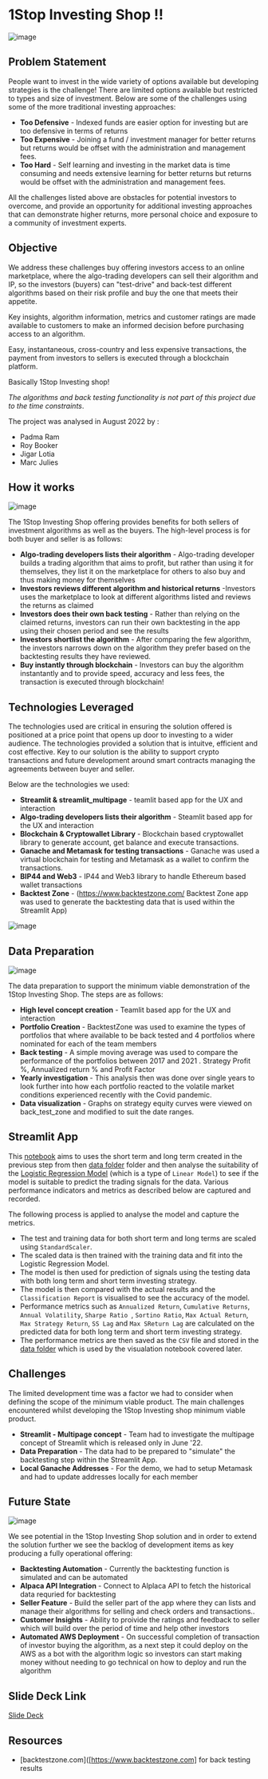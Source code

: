 # 1Stop Investing Shop !!

![image](https://user-images.githubusercontent.com/101629518/187576431-0b91def2-9a23-44b9-a69f-2f77ab9e3b27.png)

## Problem Statement
People want to invest in the wide variety of options available but developing strategies is the challenge! There are limited options available but restricted to types and size of investment. Below are some of the challenges using some of the more traditional investing approaches:

* **Too Defensive** - Indexed funds are easier option for investing but are too defensive in terms of returns
* **Too Expensive** - Joining a fund / investment manager for better returns but returns would be offset with the administration and management fees.
* **Too Hard** - Self learning and investing in the market data is time consuming and needs extensive learning for better returns but returns would be offset with the administration and management fees.

All the challenges listed above are obstacles for potential investors to overcome, and provide an opportunity for additional investing approaches that can demonstrate higher returns, more personal choice and exposure to a community of investment experts.

## Objective

We address these challenges buy offering investors access to an online marketplace, where the algo-trading developers can sell their algorithm and IP, so the investors (buyers) can "test-drive" and back-test different algorithms based on their risk profile and buy the one that meets their appetite.

Key insights, algorithm information, metrics and customer ratings are made available to customers to make an informed decision before purchasing access to an algorithm.

Easy, instantaneous, cross-country and less expensive transactions, the payment from investors to sellers is executed through a blockchain platform. 

Basically 1Stop Investing shop! 

*The algorithms and back testing functionality is not part of this project due to the time constraints*.

The project was analysed in August 2022 by :
-   Padma Ram
-   Roy Booker
-   Jigar Lotia
-   Marc Julies


## How it works

![image](https://user-images.githubusercontent.com/101629518/187581492-5cbc6b88-2047-413c-b806-e07bac43ce80.png)

The 1Stop Investing Shop offering provides benefits for both sellers of investment algorithms as well as the buyers. The high-level process is for both buyer and seller is as follows:

* **Algo-trading developers lists their algorithm** - Algo-trading developer builds a trading algorithm that aims to profit, but rather than using it for themselves, they list it on the marketplace for others to also buy and thus making money for themselves
* **Investors reviews different algorithm and historical returns** -Investors uses the marketplace to look at different algorithms listed and reviews the returns as claimed
* **Investors does their own back testing** - Rather than relying on the claimed returns, investors can run their own backtesting in the app using their chosen period and see the results
* **Investors shortlist the algorithm** - After comparing the few algorithm, the investors narrows down on the algorithm they prefer based on the backtesting results they have reviewed.
* **Buy instantly through blockchain** - Investors can buy the algorithm instantantly and to provide speed, accuracy and less fees, the transaction is executed through blockchain!

## Technologies Leveraged

The technologies used are critical in ensuring the solution offered is positioned at a price point that opens up door to investing to a wider audience. The technologies provided a solution that is intuitve, efficient and cost effective. Key to our solution is the ability to support crypto transactions and future development around smart contracts managing the agreements between buyer and seller.

Below are the technologies we used:

* **Streamlit & streamlit_multipage** - teamlit based app for the UX and interaction
* **Algo-trading developers lists their algorithm** - Steamlit based app for the UX and interaction
* **Blockchain & Cryptowallet Library** - Blockchain based cryptowallet library to generate account, get balance and execute transactions.
* **Ganache and Metamask for testing transactions** - Ganache was used a virtual blockchain for testing and Metamask as a wallet to confirm the transactions.
* **BIP44 and Web3** - IP44 and Web3 library to handle Ethereum based wallet transactions
* **Backtest Zone** - (https://www.backtestzone.com/ Backtest Zone app was used to generate the backtesting data that is used within the Streamlit App)

![image](https://user-images.githubusercontent.com/101629518/187583416-99362eef-44fe-49c2-a500-b057f03d1590.png)


##  Data Preparation

![image](https://user-images.githubusercontent.com/101629518/187586768-2c5daea3-7cd3-41f1-a36f-7d11b3556a72.png)


The data preparation to support the minimum viable demonstration of the 1Stop Investing Shop. The steps are as follows:

* **High level concept creation** - Teamlit based app for the UX and interaction
* **Portfolio Creation** - BacktestZone was used to examine the types of portfolios that where available to be back tested and 4 portfolios where nominated for each of the team members
* **Back testing** - A simple moving average was used to compare the performance of the portfolios between 2017 and 2021 . Strategy Profit %, Annualized return % and Profit Factor
* **Yearly investigation** - This analysis then was done over single years to look further into how each portfolio reacted to the volatile market conditions experienced recently with the Covid pandemic. 
* **Data visualization** - Graphs on strategy equity curves were viewed on back_test_zone and modified to suit the date ranges.

## Streamlit App
This [notebook](src/Strategy_LR.ipynb) aims to uses the short term and long term created in the previous step from then [data folder](data/) folder and then analyse the suitability of the [Logistic Regression Model](https://scikit-learn.org/stable/modules/linear_model.html#logistic-regression) (which is a type of `Linear Model`) to see if the model is suitable to predict the trading signals for the data.  Various performance indicators and metrics as described below are captured and recorded.  

The following process is applied to analyse the model and capture the metrics.

- The test and training data for both short term and long terms are scaled using `StandardScaler`.
- The scaled data is then trained with the training data and fit into the Logistic Regression Model.
- The model is then used for prediction of signals using the testing data with both long term and short term investing strategy.
- The model is then compared with the actual results and the `Classification Report` is visualised to see the accuracy of the model.
- Performance metrics such as `Annualized Return`, `Cumulative Returns`, `Annual Volatility`, `Sharpe Ratio	`, `Sortino Ratio`, `Max Actual Return`, `Max Strategy Return`, `SS Lag` and `Max SReturn Lag`	are calculated on the predicted data for both long term and short term investing strategy.
- The performance metrics are then saved as the `CSV` file and stored in the [data folder](data/) which is used by the visualation notebook covered later.

## Challenges

The limited development time was a factor we had to consider when defining the scope of the minimum viable product. The main challenges encountered whilst developing the 1Stop Investing shop minimum viable product. 

* **Streamlit - Multipage concept** - Team had to investigate the multipage concept of Streamlit which is released only in June '22.
* **Data Preparation** - The data had to be prepared to "simulate" the backtesting step within the Streamlit App.
* **Local Ganache Addresses** - For the demo, we had to setup Metamask and had to update addresses locally for each member

## Future State 

![image](https://user-images.githubusercontent.com/101629518/187588931-672f845e-fe46-462b-94e2-167b05b35dd4.png)


We see potential in the 1Stop Investing Shop solution and in order to extend the solution further we see the backlog of development items as key producing a fully operational offering:

* **Backtesting Automation** - Currently the backtesting function is simulated and can be automated
* **Alpaca API Integration** - Connect to Alplaca API to fetch the historical data requried for backtesting
* **Seller Feature** - Build the seller part of the app where they can lists and manage their algorithms for selling and check orders and transactions..
* **Customer Insights** - Ability to proivide the ratings and feedback to seller which will build over the period of time and help other investors
* **Automated AWS Deployment** - On successful completion of transaction of investor buying the algorithm, as a next step it could deploy on the AWS as a bot with the algorithm logic so investors can start making money without needing to go technical on how to deploy and run the algorithm


## Slide Deck Link
[Slide Deck](document/Project%202-%20Presentation%20(Fintech%20Bootcamp).pdf)

## Resources
- [backtestzone.com]([https://www.backtestzone.com] for back testing results
